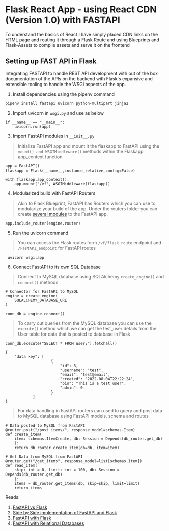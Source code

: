 # Flask React App - using React CDN (Version 1.0) with FASTAPI
To understand the basics of React I have simply placed CDN links on the HTML page and routing it through a Flask Route and using Blueprints and Flask-Assets to compile assets and serve it on the frontend

## Setting up FAST API in Flask
Integrating FASTAPI to handle REST API development with out of the box documentation of the APIs on the backend with Flask's expansive and extensible tooling to handle the WSGI aspects of the app.
1. Install dependencies using the pipenv command
```
pipenv install fastapi uvicorn python-multipart jinja2
```

2. Import uvicorn in ``wsgi.py`` and use as below
```
if __name__ == "__main__":
    uvicorn.run(app)
```

3. Import FastAPI modules in ``__init__.py``
> Initialize FastAPI app and mount it the flaskapp to FastAPI using the ``mount() and WSGIMiddleware()`` methods within the Flaskapp app_context function
```
app = FastAPI()
flaskapp = Flask(__name__,instance_relative_config=False)

with flaskapp.app_context():
    app.mount("/vf", WSGIMiddleware(flaskapp))
```

4. Modularized build with FastAPI Routers 
> Akin to Flask Blueprint, FastAPI has Routers which you can use to modularize your build of the app. Under the routers folder you can create [several modules](https://fastapi.tiangolo.com/tutorial/bigger-applications/) to the FastAPI app.
```
app.include_router(engine.router)
```
5. Run the uvicorn command 
> You can access the Flask routes form ``/vf/flask_route`` endpoint and ``/FastAPI_endpoint`` for FastAPI routes
``` 
 uvicorn wsgi:app
```
6. Connect FastAPI to its own SQL Database
> Connect to MySQL database using SQLAlchemy ```create_engine()``` and ```connect()``` methods
```
# Connector for FastAPI to MySQL
engine = create_engine(
    SQLALCHEMY_DATABASE_URL
)

conn_db = engine.connect()
```
> To carry out queries from the MySQL database you can use the ```execute()``` method which we can get the test_user details from the User table for data that is posted to database in Flask
```
conn_db.execute("SELECT * FROM user;").fetchall()
```
```
{
    "data key": [
                    {
                        "id": 3,
                        "username": "test",
                        "email": "test@email",
                        "created": "2022-08-04T22:22:24",
                        "bio": "This is a test user",
                        "admin": 0
                    }
            ]
}
```
> For data handling in FastAPI routers can used to query and post data to MySQL database using FastAPI models, schema and routes 
```
# Data posted to MySQL from FastAPI
@router.post("/post_items/", response_model=schemas.Item)
def create_item(
    item: schemas.ItemCreate, db: Session = Depends(db_router.get_db)
    ):
    return db_router.create_item(db=db, item=item)

# Get Data from MySQL from FastAPI
@router.get("/get_items", response_model=list[schemas.Item])
def read_item(
    skip: int = 0, limit: int = 100, db: Session = Depends(db_router.get_db)
    ):
    items = db_router.get_items(db, skip=skip, limit=limit)
    return items
```
Reads:
1. [FastAPI vs Flask](https://www.netguru.com/blog/python-flask-versus-fastapi#:~:text=When%20you're%20building%20APIs,tooling%20built%20around%20that%20framework.)
2. [Side by Side implementation of FastAPI and Flask](https://testdriven.io/blog/moving-from-flask-to-fastapi/#additional-features)
3. [FastAPI with Flask](https://www.youtube.com/watch?v=KKT6VpTfk_0)
4. [FastAPI with Relational Databases](https://www.youtube.com/watch?v=4Zy90rd0bkU)